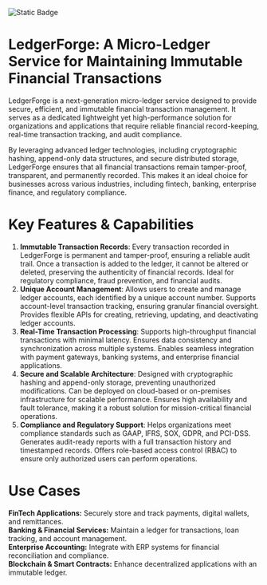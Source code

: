 ![Static Badge](https://img.shields.io/badge/under-development-blue?style=for-the-badge)

# LedgerForge: A Micro-Ledger Service for Maintaining Immutable Financial Transactions
LedgerForge is a next-generation micro-ledger service designed to provide secure, efficient, and immutable financial transaction management. It serves as a dedicated lightweight yet high-performance solution for organizations and applications that require reliable financial record-keeping, real-time transaction tracking, and audit compliance.

By leveraging advanced ledger technologies, including cryptographic hashing, append-only data structures, and secure distributed storage, LedgerForge ensures that all financial transactions remain tamper-proof, transparent, and permanently recorded. This makes it an ideal choice for businesses across various industries, including fintech, banking, enterprise finance, and regulatory compliance.

# Key Features & Capabilities
1. **Immutable Transaction Records**:
Every transaction recorded in LedgerForge is permanent and tamper-proof, ensuring a reliable audit trail. Once a transaction is added to the ledger, it cannot be altered or deleted, preserving the authenticity of financial records. Ideal for regulatory compliance, fraud prevention, and financial audits.
2. **Unique Account Management**: 
Allows users to create and manage ledger accounts, each identified by a unique account number. Supports account-level transaction tracking, ensuring granular financial oversight. Provides flexible APIs for creating, retrieving, updating, and deactivating ledger accounts.
3. **Real-Time Transaction Processing**:
Supports high-throughput financial transactions with minimal latency. Ensures data consistency and synchronization across multiple systems. Enables seamless integration with payment gateways, banking systems, and enterprise financial applications.
4. **Secure and Scalable Architecture**:
Designed with cryptographic hashing and append-only storage, preventing unauthorized modifications. Can be deployed on cloud-based or on-premises infrastructure for scalable performance. Ensures high availability and fault tolerance, making it a robust solution for mission-critical financial operations.
5. **Compliance and Regulatory Support**:
Helps organizations meet compliance standards such as GAAP, IFRS, SOX, GDPR, and PCI-DSS. Generates audit-ready reports with a full transaction history and timestamped records. Offers role-based access control (RBAC) to ensure only authorized users can perform operations.

# Use Cases
**FinTech Applications:** Securely store and track payments, digital wallets, and remittances. <br>
**Banking & Financial Services:** Maintain a ledger for transactions, loan tracking, and account management.<br>
**Enterprise Accounting:** Integrate with ERP systems for financial reconciliation and compliance.<br>
**Blockchain & Smart Contracts:** Enhance decentralized applications with an immutable ledger.<br>

